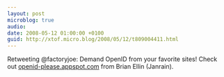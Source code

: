 ```yaml
---
layout: post
microblog: true
audio: 
date: 2008-05-12 01:00:00 +0100
guid: http://xtof.micro.blog/2008/05/12/t809004411.html
---
```

Retweeting @factoryjoe: Demand OpenID from your favorite sites! Check out [openid-please.appspot.com](http://openid-please.appspot.com/) from Brian Ellin (Janrain).
